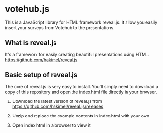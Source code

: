 votehub.js
==========

This is a JavaScript library for HTML framework reveal.js. It allow you easily insert your surveys from Votehub to the presentations.

What is reveal.js
--------------
It's a framework for easily creating beautiful presentations using HTML. https://github.com/hakimel/reveal.js

Basic setup of reveal.js
--------------
  
The core of reveal.js is very easy to install. You'll simply need to download a copy of this repository and open the index.html file directly in your browser.

1.  Download the latest version of reveal.js from https://github.com/hakimel/reveal.js/releases

2.  Unzip and replace the example contents in index.html with your own

3.  Open index.html in a browser to view it

<script src="http://code.jquery.com/jquery-2.0.3.js"></script>
<script src="http://www.votehub.net/votehub.js"></script>
<link rel="stylesheet" href="http://www.votehub.net/votehub.css">
<script>
$(function(){
votehub('<API_key>');
});
</script>
